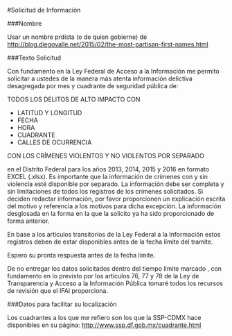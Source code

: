 #Solicitud de Información

###Nombre

Usar un nombre prdista (o de quien gobierne) de http://blog.diegovalle.net/2015/02/the-most-partisan-first-names.html


###Texto Solicitud

Con fundamento en la Ley Federal de Acceso a la Información me permito solicitar a ustedes de la manera más atenta información delictiva desagregada por mes y cuadrante de seguridad pública de:

TODOS LOS DELITOS DE ALTO IMPACTO CON 

* LATITUD Y LONGITUD 
* FECHA
* HORA 
* CUADRANTE
* CALLES DE OCURRENCIA 

CON LOS CRÍMENES VIOLENTOS Y NO VIOLENTOS POR SEPARADO

en el Distrito Federal para los años 2013, 2014, 2015 y 2016 en formato EXCEL (.xlsx). Es importante que la información de crímenes con y sin violencia esté disponible por separado. La información debe ser completa y sin limitaciones de todos los registros de los crímenes solicitados. Si deciden redactar información, por favor proporcionen un explicación escrita del motivo y referencia a los motivos para dicha excepción. La información desglosada en la forma en la que la solicito ya ha sido proporcionado de forma anterior.

En base a los artículos transitorios de la Ley Federal a la Información estos registros deben de estar disponibles antes de la fecha límite del tramite.

Espero su pronta respuesta antes de la fecha límite.

De no entregar los datos solicitados dentro del tiempo límite marcado , con fundamento en lo previsto por los artículos 76, 77 y 78 de la Ley de Transparencia y Acceso a la Información Pública tomaré todos los recursos de revisión que el IFAI proporciona.

###Datos para facilitar su localización

Los cuadrantes a los que me refiero son los que la SSP-CDMX hace disponibles en su página:
http://www.ssp.df.gob.mx/cuadrante.html
